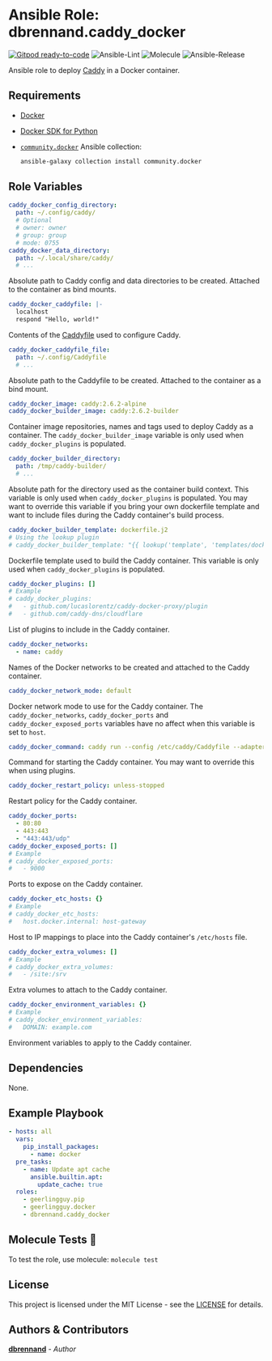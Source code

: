 # Ansible Role: dbrennand.caddy_docker

[![Gitpod ready-to-code](https://img.shields.io/badge/Gitpod-ready--to--code-908a85?logo=gitpod)](https://gitpod.io/#https://github.com/dbrennand/ansible-role-caddy-docker)
![Ansible-Lint](https://github.com/dbrennand/ansible-role-caddy-docker/actions/workflows/ansible-lint.yml/badge.svg)
![Molecule](https://github.com/dbrennand/ansible-role-caddy-docker/actions/workflows/molecule.yml/badge.svg)
![Ansible-Release](https://github.com/dbrennand/ansible-role-caddy-docker/actions/workflows/ansible-release.yml/badge.svg)

Ansible role to deploy [Caddy](https://caddyserver.com/) in a Docker container.

## Requirements

* [Docker](https://www.docker.com/)

* [Docker SDK for Python](https://docker-py.readthedocs.io/en/stable/)

* [`community.docker`](https://galaxy.ansible.com/community/docker) Ansible collection:

  ```bash
  ansible-galaxy collection install community.docker
  ```

## Role Variables

```yaml
caddy_docker_config_directory:
  path: ~/.config/caddy/
  # Optional
  # owner: owner
  # group: group
  # mode: 0755
caddy_docker_data_directory:
  path: ~/.local/share/caddy/
  # ...
```

Absolute path to Caddy config and data directories to be created. Attached to the container as bind mounts.

```yaml
caddy_docker_caddyfile: |-
  localhost
  respond "Hello, world!"
```

Contents of the [Caddyfile](https://caddyserver.com/docs/caddyfile) used to configure Caddy.

```yaml
caddy_docker_caddyfile_file:
  path: ~/.config/Caddyfile
  # ...
```

Absolute path to the Caddyfile to be created. Attached to the container as a bind mount.

```yaml
caddy_docker_image: caddy:2.6.2-alpine
caddy_docker_builder_image: caddy:2.6.2-builder
```

Container image repositories, names and tags used to deploy Caddy as a container. The `caddy_docker_builder_image` variable is only used when `caddy_docker_plugins` is populated.

```yaml
caddy_docker_builder_directory:
  path: /tmp/caddy-builder/
  # ...
```

Absolute path for the directory used as the container build context. This variable is only used when `caddy_docker_plugins` is populated. You may want to override this variable if you bring your own dockerfile template and want to include files during the Caddy container's build process.

```yaml
caddy_docker_builder_template: dockerfile.j2
# Using the lookup plugin
# caddy_docker_builder_template: "{{ lookup('template', 'templates/dockerfile.custom.j2') }}"
```

Dockerfile template used to build the Caddy container. This variable is only used when `caddy_docker_plugins` is populated.

```yaml
caddy_docker_plugins: []
# Example
# caddy_docker_plugins:
#   - github.com/lucaslorentz/caddy-docker-proxy/plugin
#   - github.com/caddy-dns/cloudflare
```

List of plugins to include in the Caddy container.

```yaml
caddy_docker_networks:
  - name: caddy
```

Names of the Docker networks to be created and attached to the Caddy container.

```yaml
caddy_docker_network_mode: default
```

Docker network mode to use for the Caddy container. The `caddy_docker_networks`, `caddy_docker_ports` and `caddy_docker_exposed_ports` variables have no affect when this variable is set to `host`.

```yaml
caddy_docker_command: caddy run --config /etc/caddy/Caddyfile --adapter caddyfile
```

Command for starting the Caddy container. You may want to override this when using plugins.

```yaml
caddy_docker_restart_policy: unless-stopped
```

Restart policy for the Caddy container.

```yaml
caddy_docker_ports:
  - 80:80
  - 443:443
  - "443:443/udp"
caddy_docker_exposed_ports: []
# Example
# caddy_docker_exposed_ports:
#   - 9000
```

Ports to expose on the Caddy container.

```yaml
caddy_docker_etc_hosts: {}
# Example
# caddy_docker_etc_hosts:
#   host.docker.internal: host-gateway
```

Host to IP mappings to place into the Caddy container's `/etc/hosts` file.

```yaml
caddy_docker_extra_volumes: []
# Example
# caddy_docker_extra_volumes:
#   - /site:/srv
```

Extra volumes to attach to the Caddy container.

```yaml
caddy_docker_environment_variables: {}
# Example
# caddy_docker_environment_variables:
#   DOMAIN: example.com
```

Environment variables to apply to the Caddy container.

## Dependencies

None.

## Example Playbook

```yaml
- hosts: all
  vars:
    pip_install_packages:
      - name: docker
  pre_tasks:
    - name: Update apt cache
      ansible.builtin.apt:
        update_cache: true
  roles:
    - geerlingguy.pip
    - geerlingguy.docker
    - dbrennand.caddy_docker
```

## Molecule Tests 🧪

To test the role, use molecule: `molecule test`

## License

This project is licensed under the MIT License - see the [LICENSE](LICENSE) for details.

## Authors & Contributors

[**dbrennand**](https://github.com/dbrennand) - *Author*
